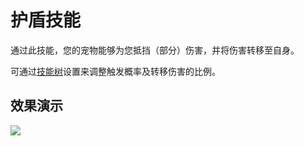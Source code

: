 # 护盾技能

通过此技能，您的宠物能够为您抵挡（部分）伤害，并将伤害转移至自身。

可通过[技能树](../systems/skilltrees/)设置来调整触发概率及转移伤害的比例。

## 效果演示  

![](../.gitbook/assets/shield.gif)